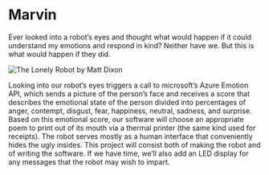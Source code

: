 # Marvin
Ever looked into a robot’s eyes and thought what would happen if it could understand my emotions and respond in kind? Neither have we. But this is what would happen if they did.

![The Lonely Robot by Matt Dixon](https://i.imgur.com/xK8BfWg.jpg)

Looking into our robot’s eyes triggers a call to microsoft’s Azure Emotion API, which sends a picture of the person’s face and receives a score that describes the emotional state of the person divided into percentages of anger, contempt, disgust, fear, happiness, neutral, sadness, and surprise. Based on this emotional score, our software will choose an appropriate poem to print out of its mouth via a thermal printer (the same kind used for receipts). The robot serves mostly as a human interface that conveniently hides the ugly insides. This project will consist both of making the robot and of writing the software. If we have time, we’ll also add an LED display for any messages that the robot may wish to impart. 

